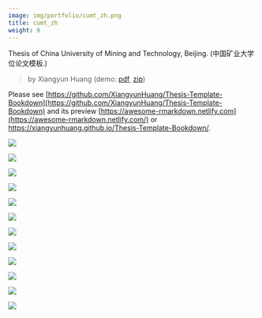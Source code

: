 ```yaml
---
image: img/portfolio/cumt_zh.png
title: cumt_zh
weight: 9
---
```


Thesis of China University of Mining and Technology, Beijing. (中国矿业大学位论文模板.)

> by Xiangyun Huang (demo: [pdf](https://github.com/pzhaonet/bookdownplus/raw/master/upload/cumt_zh/showcase/cumt.pdf), [zip](https://github.com/pzhaonet/bookdownplus/raw/master/upload/cumt_zh/demo.zip))

<!--more-->

Please see [https://github.com/XiangyunHuang/Thesis-Template-Bookdown](https://github.com/XiangyunHuang/Thesis-Template-Bookdown) and its preview [https://awesome-rmarkdown.netlify.com](https://awesome-rmarkdown.netlify.com/) or <https://xiangyunhuang.github.io/Thesis-Template-Bookdown/>.

<p><a href="https://github.com/pzhaonet/bookdownplus/raw/master/upload/cumt_zh/showcase/cumt1.png"><img class = "jf-image-shadow" src="https://github.com/pzhaonet/bookdownplus/raw/master/upload/cumt_zh/showcase/cumt1.png" /></a></p>
<p><a href="https://github.com/pzhaonet/bookdownplus/raw/master/upload/cumt_zh/showcase/cumt11.png"><img class = "jf-image-shadow" src="https://github.com/pzhaonet/bookdownplus/raw/master/upload/cumt_zh/showcase/cumt11.png" /></a></p>
<p><a href="https://github.com/pzhaonet/bookdownplus/raw/master/upload/cumt_zh/showcase/cumt13.png"><img class = "jf-image-shadow" src="https://github.com/pzhaonet/bookdownplus/raw/master/upload/cumt_zh/showcase/cumt13.png" /></a></p>
<p><a href="https://github.com/pzhaonet/bookdownplus/raw/master/upload/cumt_zh/showcase/cumt15.png"><img class = "jf-image-shadow" src="https://github.com/pzhaonet/bookdownplus/raw/master/upload/cumt_zh/showcase/cumt15.png" /></a></p>
<p><a href="https://github.com/pzhaonet/bookdownplus/raw/master/upload/cumt_zh/showcase/cumt17.png"><img class = "jf-image-shadow" src="https://github.com/pzhaonet/bookdownplus/raw/master/upload/cumt_zh/showcase/cumt17.png" /></a></p>
<p><a href="https://github.com/pzhaonet/bookdownplus/raw/master/upload/cumt_zh/showcase/cumt3.png"><img class = "jf-image-shadow" src="https://github.com/pzhaonet/bookdownplus/raw/master/upload/cumt_zh/showcase/cumt3.png" /></a></p>
<p><a href="https://github.com/pzhaonet/bookdownplus/raw/master/upload/cumt_zh/showcase/cumt5.png"><img class = "jf-image-shadow" src="https://github.com/pzhaonet/bookdownplus/raw/master/upload/cumt_zh/showcase/cumt5.png" /></a></p>
<p><a href="https://github.com/pzhaonet/bookdownplus/raw/master/upload/cumt_zh/showcase/cumt67.png"><img class = "jf-image-shadow" src="https://github.com/pzhaonet/bookdownplus/raw/master/upload/cumt_zh/showcase/cumt67.png" /></a></p>
<p><a href="https://github.com/pzhaonet/bookdownplus/raw/master/upload/cumt_zh/showcase/cumt7.png"><img class = "jf-image-shadow" src="https://github.com/pzhaonet/bookdownplus/raw/master/upload/cumt_zh/showcase/cumt7.png" /></a></p>
<p><a href="https://github.com/pzhaonet/bookdownplus/raw/master/upload/cumt_zh/showcase/cumt71.png"><img class = "jf-image-shadow" src="https://github.com/pzhaonet/bookdownplus/raw/master/upload/cumt_zh/showcase/cumt71.png" /></a></p>
<p><a href="https://github.com/pzhaonet/bookdownplus/raw/master/upload/cumt_zh/showcase/cumt73.png"><img class = "jf-image-shadow" src="https://github.com/pzhaonet/bookdownplus/raw/master/upload/cumt_zh/showcase/cumt73.png" /></a></p>
<p><a href="https://github.com/pzhaonet/bookdownplus/raw/master/upload/cumt_zh/showcase/cumt9.png"><img class = "jf-image-shadow" src="https://github.com/pzhaonet/bookdownplus/raw/master/upload/cumt_zh/showcase/cumt9.png" /></a></p>
